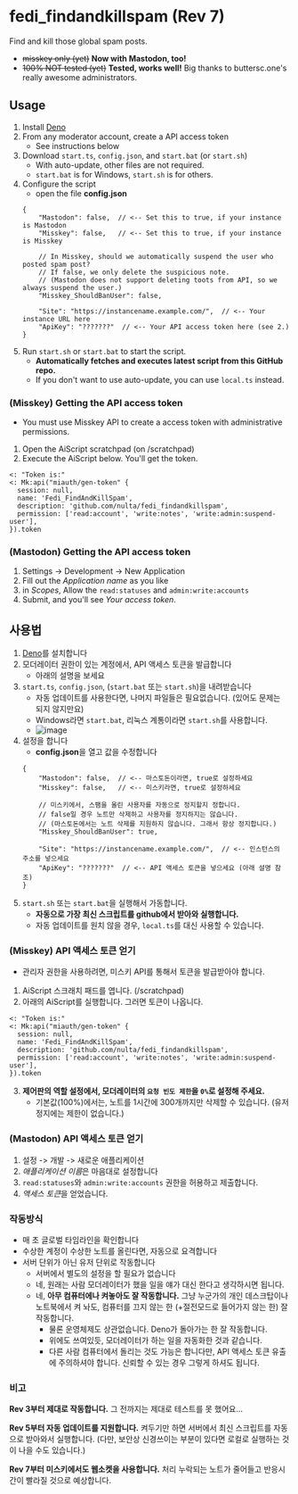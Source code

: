 # fedi_findandkillspam (Rev 7)
Find and kill those global spam posts.

- ~~misskey only (yet)~~ **Now with Mastodon, too!**
- ~~100% NOT tested (yet)~~ **Tested, works well!** Big thanks to buttersc.one's really awesome administrators.

## Usage
1. Install [Deno](https://github.com/denoland/deno/releases)
2. From any moderator account, create a API access token
    - See instructions below
3. Download `start.ts`, `config.json`, and `start.bat` (or `start.sh`)
    - With auto-update, other files are not required.
    - `start.bat` is for Windows, `start.sh` is for others.
4. Configure the script
    - open the file **config.json**
    ```jsonc
    {
        "Mastodon": false,  // <-- Set this to true, if your instance is Mastodon
        "Misskey": false,   // <-- Set this to true, if your instance is Misskey

        // In Misskey, should we automatically suspend the user who posted spam post?
        // If false, we only delete the suspicious note.
        // (Mastodon does not support deleting toots from API, so we always suspend the user.)
        "Misskey_ShouldBanUser": false,

        "Site": "https://instancename.example.com/",  // <-- Your instance URL here
        "ApiKey": "???????"  // <-- Your API access token here (see 2.)
    }
    ```
5. Run `start.sh` or `start.bat` to start the script.
    - **Automatically fetches and executes latest script from this GitHub repo.**
    - If you don't want to use auto-update, you can use `local.ts` instead.

### (Misskey) Getting the API access token
- You must use Misskey API to create a access token with administrative permissions.
1. Open the AiScript scratchpad (on /scratchpad)
2. Execute the AiScript below. You'll get the token.
```
<: "Token is:"
<: Mk:api("miauth/gen-token" {
  session: null,
  name: 'Fedi_FindAndKillSpam',
  description: 'github.com/nulta/fedi_findandkillspam',
  permission: ['read:account', 'write:notes', 'write:admin:suspend-user'],
}).token
```

### (Mastodon) Getting the API access token
1. Settings -> Development -> New Application
2. Fill out the *Application name* as you like
3. in *Scopes*, Allow the `read:statuses` and `admin:write:accounts`
4. Submit, and you'll see *Your access token*.


## 사용법
1. [Deno](https://github.com/denoland/deno/releases)를 설치합니다
2. 모더레이터 권한이 있는 계정에서, API 액세스 토큰을 발급합니다
    - 아래의 설명을 보세요
3. `start.ts`, `config.json`, (`start.bat` 또는 `start.sh`)을 내려받습니다
    - 자동 업데이트를 사용한다면, 나머지 파일들은 필요없습니다. (있어도 문제는 되지 않지만요)
    - Windows라면 `start.bat`, 리눅스 계통이라면 `start.sh`를 사용합니다.
    - ![image](https://github.com/nulta/fedi_findandkillspam/assets/35414766/aabaaaf5-9af2-4c8f-9cc1-e1f948b9c969)
4. 설정을 합니다
    - **config.json**을 열고 값을 수정합니다
    ```jsonc
    {
        "Mastodon": false,  // <-- 마스토돈이라면, true로 설정하세요
        "Misskey": false,   // <-- 미스키라면, true로 설정하세요

        // 미스키에서, 스팸을 올린 사용자를 자동으로 정지할지 정합니다.
        // false일 경우 노트만 삭제하고 사용자를 정지하지는 않습니다.
        // (마스토돈에서는 노트 삭제를 지원하지 않습니다. 그래서 항상 정지합니다.)
        "Misskey_ShouldBanUser": true,

        "Site": "https://instancename.example.com/",  // <-- 인스턴스의 주소를 넣으세요
        "ApiKey": "???????"  // <-- API 액세스 토큰을 넣으세요 (아래 설명 참조)
    }
    ```
5. `start.sh` 또는 `start.bat`을 실행해서 가동합니다.
    - **자동으로 가장 최신 스크립트를 github에서 받아와 실행합니다.**
    - 자동 업데이트를 원치 않을 경우, `local.ts`를 대신 사용할 수 있습니다.

### (Misskey) API 액세스 토큰 얻기
- 관리자 권한을 사용하려면, 미스키 API를 통해서 토큰을 발급받아야 합니다.
1. AiScript 스크래치 패드를 엽니다. (/scratchpad)
2. 아래의 AiScript를 실행합니다. 그러면 토큰이 나옵니다.
```
<: "Token is:"
<: Mk:api("miauth/gen-token" {
  session: null,
  name: 'Fedi_FindAndKillSpam',
  description: 'github.com/nulta/fedi_findandkillspam',
  permission: ['read:account', 'write:notes', 'write:admin:suspend-user'],
}).token
```
3. **제어판의 역할 설정에서, 모더레이터의 `요청 빈도 제한`을 `0%`로 설정해 주세요.**
    - 기본값(100%)에서는, 노트를 1시간에 300개까지만 삭제할 수 있습니다. (유저 정지에는 제한이 없습니다.)

### (Mastodon) API 액세스 토큰 얻기
1. 설정 -> 개발 -> 새로운 애플리케이션
2. *애플리케이션 이름*은 마음대로 설정합니다
3. `read:statuses`와 `admin:write:accounts` 권한을 허용하고 제출합니다.
4. *액세스 토큰*을 얻었습니다.

### 작동방식
- 매 초 글로벌 타임라인을 확인합니다
- 수상한 계정이 수상한 노트를 올린다면, 자동으로 요격합니다
- 서버 단위가 아닌 유저 단위로 작동합니다
    - 서버에서 별도의 설정을 할 필요가 없습니다
    - 네, 원래는 사람 모더레이터가 했을 일을 얘가 대신 한다고 생각하시면 됩니다.
    - 네, **아무 컴퓨터에나 켜놓아도 잘 작동합니다.** 그냥 누군가의 개인 데스크탑이나 노트북에서 켜 놔도, 컴퓨터를 끄지 않는 한 (+절전모드로 들어가지 않는 한) 잘 작동합니다.
        - 물론 운영체제도 상관없습니다. Deno가 돌아가는 한 잘 작동합니다.
        - 위에도 쓰여있듯, 모더레이터가 하는 일을 자동화한 것과 같습니다.
        - 다른 사람 컴퓨터에서 돌리는 것도 가능은 합니다만, API 액세스 토큰 유출에 주의하셔야 합니다. 신뢰할 수 있는 경우 그렇게 하셔도 됩니다.

### 비고
**Rev 3부터 제대로 작동합니다.** 그 전까지는 제대로 테스트를 못 했어요...

**Rev 5부터 자동 업데이트를 지원합니다.** 켜두기만 하면 서버에서 최신 스크립트를 자동으로 받아와서 실행합니다. (다만, 보안상 신경쓰이는 부분이 있다면 로컬로 실행하는 것이 나을 수도 있습니다.)

**Rev 7부터 미스키에서도 웹소켓을 사용합니다.** 처리 누락되는 노트가 줄어들고 반응시간이 빨라질 것으로 예상합니다.
